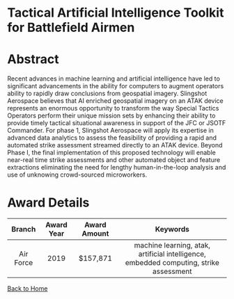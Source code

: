 
Tactical Artificial Intelligence Toolkit for Battlefield Airmen
===============================================================

# Abstract


Recent advances in machine learning and artificial intelligence have led to significant advancements in the ability for computers to augment operators ability to rapidly draw conclusions from geospatial imagery. Slingshot Aerospace believes that AI enriched geospatial imagery on an ATAK device represents an enormous opportunity to transform the way Special Tactics Operators perform their unique mission sets by enhancing their ability to provide timely tactical situational awareness in support of the JFC or JSOTF Commander. For phase 1, Slingshot Aerospace will apply its expertise in advanced data analytics to assess the feasibility of providing a rapid and automated strike assessment streamed directly to an ATAK device. Beyond Phase I, the final implementation of this proposed technology will enable near-real time strike assessments and other automated object and feature extractions eliminating the need for lengthy human-in-the-loop analysis and use of unknowing crowd-sourced microworkers.  

# Award Details

|Branch|Award Year|Award Amount|Keywords|
| :---: | :---: | :---: | :---: |
|Air Force|2019|$157,871|machine learning, atak, artificial intelligence, embedded computing, strike assessment|
  
  


[Back to Home](https://github.com/chrischow/dod_sbir_awards#1507)